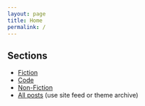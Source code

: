 ```yaml
---
layout: page
title: Home
permalink: /
---
```


<h2>Sections</h2>
<ul>
  <li><a href="{{ "/fiction/" | relative_url }}">Fiction</a></li>
  <li><a href="{{ "/code/" | relative_url }}">Code</a></li>
  <li><a href="{{ "/non-fiction/" | relative_url }}">Non-Fiction</a></li>
  <li><a href="{{ "/" | relative_url }}">All posts</a> (use site feed or theme archive)</li>
  
</ul>


